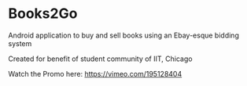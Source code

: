 # Books2Go
Android application to buy and sell books using an Ebay-esque bidding system

Created for benefit of student community of IIT, Chicago

Watch the Promo here: https://vimeo.com/195128404
